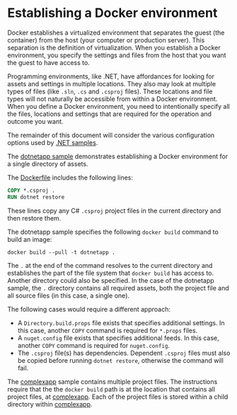 # Establishing a Docker environment

Docker establishes a virtualized environment that separates the guest (the container) from the host (your computer or production server). This separation is the definition of virtualization. When you establish a Docker environment, you specify the settings and files from the host that you want the guest to have access to.

Programming environments, like .NET, have affordances for looking for assets and settings in multiple locations. They also may look at multiple types of files (like `.sln`, `.cs` and `.csproj` files). These locations and file types will not naturally be accessible from within a Docker environment. When you define a Docker environment, you need to intentionally specify all the files, locations and settings that are required for the operation and outcome you want.

The remainder of this document will consider the various configuration options used by [.NET samples](README.md).

The [dotnetapp sample](dotnetapp/README.md) demonstrates establishing a Docker environment for a single directory of assets.

The [Dockerfile](dotnetapp/Dockerfile) includes the following lines:

```Dockerfile
COPY *.csproj .
RUN dotnet restore
```

These lines copy any C# `.csproj` project files in the current directory and then restore them.

The dotnetapp sample specifies the following `docker build` command to build an image:

```console
docker build --pull -t dotnetapp .
```

The `.` at the end of the command resolves to the current directory and establishes the part of the file system that `docker build` has access to. Another directory could also be specified. In the case of the dotnetapp sample, the `.` directory contains all required assets, both the project file and all source files (in this case, a single one).

The following cases would require a different approach:

* A `Directory.build.props` file exists that specifies additional settings. In this case, another `COPY` command is required for `*.props` files.
* A `nuget.config` file exists that specifies additional feeds. In this case, another `COPY` command is required for `nuget.config`.
* The `.csproj` file(s) has dependencies. Dependent `.csproj` files must also be copied before running `dotnet restore`, otherwise the command will fail.

The [complexapp](complexapp) sample contains multiple project files. The instructions require that the the `docker build` path is at the location that contains all project files, at [complexapp](complexapp). Each of the project files is stored within a child directory within [complexapp](complexapp).
